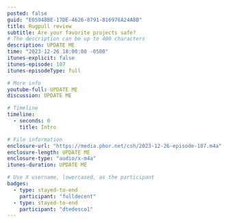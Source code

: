 ```yaml
---
posted: false
guid: "E05948BE-17DE-4626-8791-816976A24A8B"
title: Rugpull review
subtitle: Are your favorite projects safe?
# The description can be up to 400 characters
description: UPDATE ME 
time: "2023-12-26 18:00:00 -0500"
itunes-explicit: false
itunes-episode: 107
itunes-episodeType: full

# More info
youtube-full: UPDATE ME
discussion: UPDATE ME

# Timeline
timeline:
  - seconds: 0
    title: Intro

# File information
enclosure-url: "https://media.phor.net/csh/2023-12-26-episode-107.m4a"
enclosure-length: UPDATE ME
enclosure-type: "audio/x-m4a"
itunes-duration: UPDATE ME

# Use X username, lowercased, as the participant
badges:
  - type: stayed-to-end
    participant: "fulldecent"
  - type: stayed-to-end
    participant: "dtedesco1"
---
```


<!--end of quick notes-->

